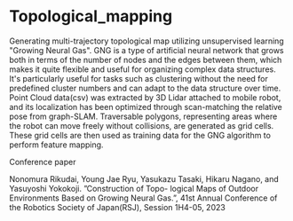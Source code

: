 # Topological_mapping
Generating multi-trajectory topological map utilizing unsupervised learning "Growing Neural Gas". 
GNG is a type of artificial neural network that grows both in terms of the number of nodes and the edges between them, which makes it quite flexible and useful for organizing complex data structures. 
It's particularly useful for tasks such as clustering without the need for predefined cluster numbers and can adapt to the data structure over time.
Point Cloud data(csv) was extracted by 3D Lidar attached to mobile robot, and its localization has been optimized through scan-matching the relative pose from graph-SLAM. 
Traversable polygons, representing areas where the robot can move freely without collisions, are generated as grid cells. These grid cells are then used as training data for the GNG algorithm to perform feature mapping.

Conference paper

Nonomura Rikudai, Young Jae Ryu, Yasukazu Tasaki, Hikaru Nagano, and Yasuyoshi Yokokoji. ”Construction of Topo-
logical Maps of Outdoor Environments Based on Growing Neural Gas.”, 41st Annual Conference of the Robotics Society of Japan(RSJ), Session 1H4-05, 2023
